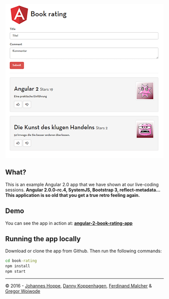 ![Screenshot](screenshot.png)

## What?
This is an example Angular 2.0 app that we have shown at our live-coding sessions.
**Angular 2.0.0-rc.4, SystemJS, Bootstrap 3, reflect-metadata... This application is so old that you get a true retro feeling again.**

## Demo
You can see the app in action at:
__[angular-2-book-rating-app](https://angular-2-book-rating-app.angular-buch.com/)__

## Running the app locally
Download or clone the app from Github.
Then run the following commands:

```cmd
cd book-rating
npm install
npm start
```

----

&copy; 2016 - [Johannes Hoppe](http://haushoppe-its.de/), [Danny Koppenhagen](http://d-koppenhagen.de/), [Ferdinand Malcher](http://ferdinand-malcher.de/) & [Gregor Woiwode](http://woiwode.info/)
